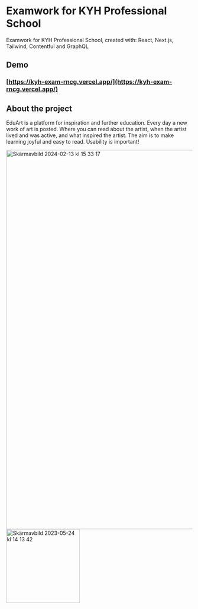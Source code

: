 # Examwork for KYH Professional School

Examwork for KYH Professional School, created with: React, Next.js, Tailwind, Contentful and GraphQL

## Demo

### [https://kyh-exam-rncg.vercel.app/](https://kyh-exam-rncg.vercel.app/)

## About the project

EduArt is a platform for inspiration and further education. Every day a new work of art is posted.
Where you can read about the artist, when the artist lived and was active, and what inspired the artist. 
The aim is to make learning joyful and easy to read. Usability is important! 

<img width="1022" alt="Skärmavbild 2024-02-13 kl  15 33 17" src="https://github.com/NikeSpengler/kyh-exam-rncg/assets/32640656/74b117f2-8d1a-49ae-b8d9-b37847e90754">



<img width="199" alt="Skärmavbild 2023-05-24 kl  14 13 42" src="https://github.com/NikeSpengler/kyh-exam-rncg/assets/32640656/bcd18d51-1627-4705-b584-4988c1db518d">
